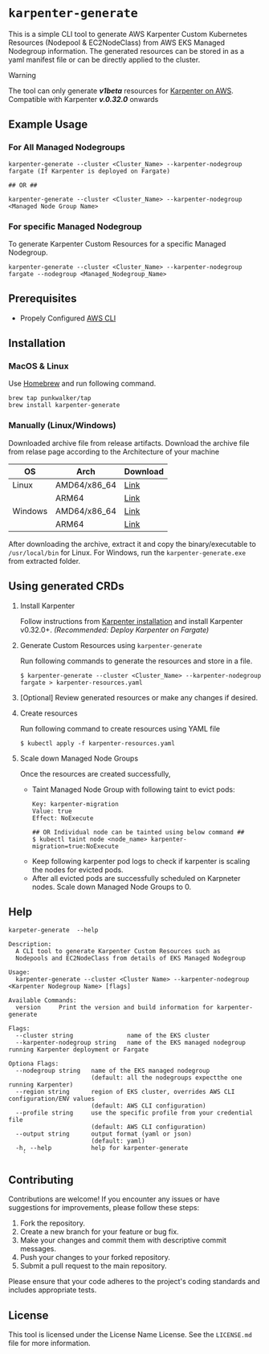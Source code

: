 # `karpenter-generate` 
This is a simple CLI tool to generate AWS Karpenter Custom Kubernetes Resources (Nodepool & EC2NodeClass) from AWS EKS Managed Nodegroup information. The generated resources can be stored in as a yaml manifest file or can be directly applied to the cluster.

> [!WARNING] 
> The tool can only generate ***v1beta*** resources for [Karpenter on AWS](https://karpenter.sh/). 
> Compatible with Karpenter ***v.0.32.0*** onwards

## Example Usage
### For All Managed Nodegroups
```
karpenter-generate --cluster <Cluster_Name> --karpenter-nodegroup fargate (If Karpenter is deployed on Fargate)

## OR ##

karpenter-generate --cluster <Cluster_Name> --karpenter-nodegroup <Managed Node Group Name>
```

### For specific Managed Nodegroup
To generate Karpenter Custom Resources for a specific Managed Nodegroup.
```
karpenter-generate --cluster <Cluster_Name> --karpenter-nodegroup fargate --nodegroup <Managed_Nodegroup_Name>
```

## Prerequisites
- Propely Configured [AWS CLI](https://docs.aws.amazon.com/cli/latest/userguide/getting-started-install.html)

## Installation
### MacOS & Linux
Use [Homebrew](https://brew.sh/) and run following command.
```
brew tap punkwalker/tap
brew install karpenter-generate
```

### Manually (Linux/Windows)
Downloaded archive file from release artifacts. Download the archive file from relase page according to the Architecture of your machine

| OS | Arch | Download|
| ------ | ------ | ------ |
| Linux   | AMD64/x86_64 | [Link](https://github.com/punkwalker/karpenter-generate/releases/download/v0.0.5/karpenter-generate_Linux_x86_64.tar.gz)|
|    | ARM64| [Link](https://github.com/punkwalker/karpenter-generate/releases/download/v0.0.5/karpenter-generate_Linux_arm64.tar.gz)|
| Windows   | AMD64/x86_64 | [Link](https://github.com/punkwalker/karpenter-generate/releases/download/v0.0.5/karpenter-generate_Windows_x86_64.tar.gz)|
|    | ARM64| [Link](https://github.com/punkwalker/karpenter-generate/releases/download/v0.0.5/karpenter-generate_Windows_arm64.tar.gz)|

After downloading the archive, extract it and copy the binary/executable to `/usr/local/bin` for Linux. For Windows, run the `karpenter-generate.exe` from extracted folder.

## Using generated CRDs
1. Install Karpenter 
   
   Follow instructions from [Karpenter installation](https://karpenter.sh/v0.32/getting-started/getting-started-with-karpenter/#4-install-karpenter) and install Karpenter v0.32.0+. _(Recommended: Deploy Karpenter on Fargate)_

2. Generate Custom Resources using `karpenter-generate`

    Run following commands to generate the resources and store in a file.
    ```
    $ karpenter-generate --cluster <Cluster_Name> --karpenter-nodegroup fargate > karpenter-resources.yaml
    ```

3. [Optional] Review generated resources or make any changes if desired.

4. Create resources

    Run following command to create resources using YAML file
    ```
    $ kubectl apply -f karpenter-resources.yaml
    ```

5. Scale down Managed Node Groups
    
    Once the resources are created successfully, 
    + Taint Managed Node Group with following taint to evict pods:
      ```
      Key: karpenter-migration
      Value: true
      Effect: NoExecute

      ## OR Individual node can be tainted using below command ##
      $ kubectl taint node <node_name> karpenter-migration=true:NoExecute
      ```
    + Keep following karpenter pod logs to check if karpenter is scaling the nodes for evicted pods.
    + After all evicted pods are successfully scheduled on Karpneter nodes. Scale down Managed Node Groups to 0. 

## Help
```
karpeter-generate  --help

Description:
  A CLI tool to generate Karpenter Custom Resources such as
  Nodepools and EC2NodeClass from details of EKS Managed Nodegroup

Usage:
  karpenter-generate --cluster <Cluster Name> --karpenter-nodegroup <Karpenter Nodegroup Name> [flags]

Available Commands:
  version     Print the version and build information for karpenter-generate

Flags:
  --cluster string               name of the EKS cluster 
  --karpenter-nodegroup string   name of the EKS managed nodegroup running Karpenter deployment or Fargate
									 
Optiona Flags:
  --nodegroup string   name of the EKS managed nodegroup 
                       (default: all the nodegroups expectthe one running Karpenter)
  --region string      region of EKS cluster, overrides AWS CLI configuration/ENV values 
                       (default: AWS CLI configuration)
  --profile string     use the specific profile from your credential file 
                       (default: AWS CLI configuration)
  --output string      output format (yaml or json)
					   (default: yaml)
  -h, --help           help for karpenter-generate
	`
```

## Contributing
Contributions are welcome! If you encounter any issues or have suggestions for improvements, please follow these steps:

1. Fork the repository.
2. Create a new branch for your feature or bug fix.
3. Make your changes and commit them with descriptive commit messages.
4. Push your changes to your forked repository.
5. Submit a pull request to the main repository.

Please ensure that your code adheres to the project's coding standards and includes appropriate tests.

## License
This tool is licensed under the License Name License. See the `LICENSE.md` file for more information.